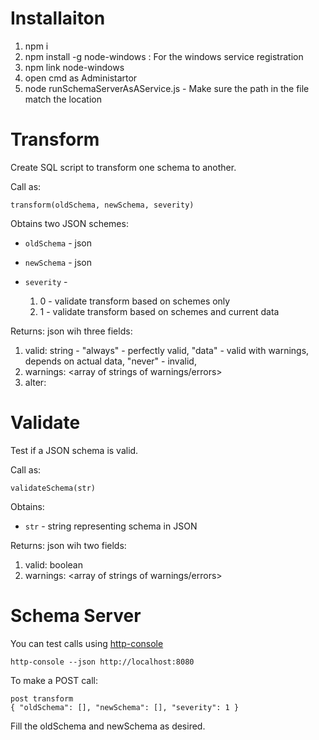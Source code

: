 Installaiton
=============
1. npm i
2. npm install -g node-windows : For the windows service registration
3. npm link node-windows
4. open cmd as Administartor
5. node runSchemaServerAsAService.js - Make sure the path in the file match the location


Transform
=========
Create SQL script to transform one schema to another.

Call as:

    transform(oldSchema, newSchema, severity)

Obtains two JSON schemes: 

* `oldSchema` - json
* `newSchema` - json

* `severity` - 
    1. 0 - validate transform based on schemes only
    2. 1 - validate transform based on schemes and current data 

Returns: json wih three fields:
 
 
1. valid: string - "always" - perfectly valid, "data" - valid with warnings, depends on actual data, "never" - invalid,
2. warnings: <array of strings of warnings/errors>
3. alter: <array of strings of SQL statements to alter schema>

Validate
========
Test if a JSON schema is valid.

Call as:

    validateSchema(str)

Obtains:

* `str` - string representing schema in JSON 

Returns: json wih two fields:
 
1. valid: boolean
2. warnings: <array of strings of warnings/errors>

Schema Server
=============
You can test calls using [http-console](https://github.com/cloudhead/http-console)

    http-console --json http://localhost:8080

To make a POST call:

    post transform
    { "oldSchema": [], "newSchema": [], "severity": 1 }

Fill the oldSchema and newSchema as desired.




